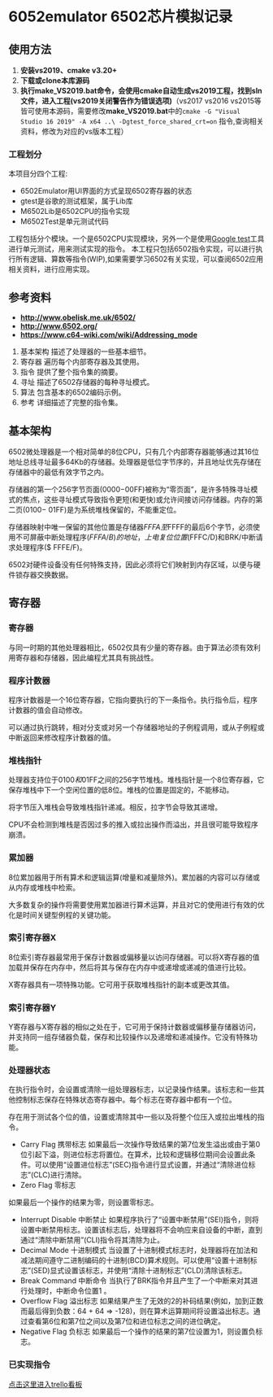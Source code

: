 # 6052emulator 6502芯片模拟记录

## 使用方法
1. **安装vs2019、cmake v3.20+**
2. **下载或clone本库源码**
3. **执行make_VS2019.bat命令，会使用cmake自动生成vs2019工程，找到sln文件，进入工程(vs2019关闭警告作为错误选项)**（vs2017 vs2016 vs2015等皆可使用本源码，需要修改**make_VS2019.bat**中的`cmake -G "Visual Studio 16 2019" -A x64 ..\ -Dgtest_force_shared_crt=on` 指令,查询相关资料，修改为对应的vs版本工程）


### 工程划分
本项目分四个工程:
- 6502Emulator用UI界面的方式呈现6502寄存器的状态
- gtest是谷歌的测试框架，属于Lib库
- M6502Lib是6502CPU的指令实现
- M6502Test是单元测试代码


工程包括分个模块。一个是6502CPU实现模块，另外一个是使用[Google test](https://github.com/google/googletest/)工具进行单元测试，用来测试实现的指令。
本工程只包括6502指令实现，可以进行执行所有逻辑、算数等指令(WIP),如果需要学习6502有关实现，可以查阅6502应用相关资料，进行应用实现。

## 参考资料 
 - **http://www.obelisk.me.uk/6502/**
 - **http://www.6502.org/**
 - **https://www.c64-wiki.com/wiki/Addressing_mode**

1. 基本架构 描述了处理器的一些基本细节。
2. 寄存器 遍历每个内部寄存器及其使用。
3. 指令 提供了整个指令集的摘要。
4. 寻址  描述了6502存储器的每种寻址模式。
5. 算法 包含基本的6502编码示例。
6. 参考 详细描述了完整的指令集。





## 基本架构

6502微处理器是一个相对简单的8位CPU，只有几个内部寄存器能够通过其16位地址总线寻址最多64Kb的存储器。处理器是低位字节序的，并且地址优先存储在存储器中的最低有效字节之内。

存储器的第一个256字节页面($0000-$00FF)被称为“零页面”，是许多特殊寻址模式的焦点，这些寻址模式导致指令更短(和更快)或允许间接访问存储器。内存的第二页($0100-$ 01FF)是为系统堆栈保留的，不能重定位。

存储器映射中唯一保留的其他位置是存储器$FFFA至$FFFF的最后6个字节，必须使用不可屏蔽中断处理程序($FFFA/B)的地址，上电复位位置($FFFC/D)和BRK/中断请求处理程序($ FFFE/F)。

6502对硬件设备没有任何特殊支持，因此必须将它们映射到内存区域，以便与硬件锁存器交换数据。


## 寄存器

### 寄存器
与同一时期的其他处理器相比，6502仅具有少量的寄存器。由于算法必须有效利用寄存器和存储器，因此编程尤其具有挑战性。

### 程序计数器
程序计数器是一个16位寄存器，它指向要执行的下一条指令。执行指令后，程序计数器的值会自动修改。

可以通过执行跳转，相对分支或对另一个存储器地址的子例程调用，或从子例程或中断返回来修改程序计数器的值。

### 堆栈指针
处理器支持位于$0100和$01FF之间的256字节堆栈。堆栈指针是一个8位寄存器，它保存堆栈中下一个空闲位置的低8位。堆栈的位置是固定的，不能移动。

将字节压入堆栈会导致堆栈指针递减。相反，拉字节会导致其递增。

CPU不会检测到堆栈是否因过多的推入或拉出操作而溢出，并且很可能导致程序崩溃。
### 累加器
8位累加器用于所有算术和逻辑运算(增量和减量除外)。累加器的内容可以存储或从内存或堆栈中检索。

大多数复杂的操作将需要使用累加器进行算术运算，并且对它的使用进行有效的优化是时间关键型例程的关键功能。
### 索引寄存器X
8位索引寄存器最常用于保存计数器或偏移量以访问存储器。可以将X寄存器的值加载并保存在内存中，然后将其与保存在内存中或递增或递减的值进行比较。

X寄存器具有一项特殊功能。它可用于获取堆栈指针的副本或更改其值。
### 索引寄存器Y
Y寄存器与X寄存器的相似之处在于，它可用于保持计数器或偏移量存储器访问，并支持同一组存储器负载，保存和比较操作以及递增和递减操作。它没有特殊功能。
### 处理器状态
在执行指令时，会设置或清除一组处理器标志，以记录操作结果。该标志和一些其他控制标志保存在特殊状态寄存器中。每个标志在寄存器中都有一个位。

存在用于测试各个位的值，设置或清除其中一些以及将整个位压入或拉出堆栈的指令。

 - Carry Flag 携带标志
 如果最后一次操作导致结果的第7位发生溢出或由于第0位引起下溢，则进位标志将置位。在算术，比较和逻辑移位期间会设置此条件。可以使用“设置进位标志”(SEC)指令进行显式设置，并通过“清除进位标志”(CLC)进行清除。
 - Zero Flag 零标志

 如果最后一个操作的结果为零，则设置零标志。
 - Interrupt Disable 中断禁止
 如果程序执行了“设置中断禁用”(SEI)指令，则将设置中断禁用标志。设置该标志后，处理器将不会响应来自设备的中断，直到通过“清除中断禁用”(CLI)指令将其清除为止。
 - Decimal Mode 十进制模式
 当设置了十进制模式标志时，处理器将在加法和减法期间遵守二进制编码的十进制(BCD)算术规则。可以使用“设置十进制标志”(SED)显式设置该标志，并使用“清除十进制标志”(CLD)清除该标志。
 - Break Command 中断命令
 当执行了BRK指令并且产生了一个中断来对其进行处理时，中断命令位置1 。
 - Overflow Flag 溢出标志
 如果结果产生了无效的2的补码结果(例如，加到正数而最后得到负数：64 + 64 => -128)，则在算术运算期间将设置溢出标志。通过查看第6位和第7位之间以及第7位和进位标志之间的进位确定。
 - Negative Flag 负标志
如果最后一个操作的结果的第7位设置为1，则设置负标志。

###  已实现指令
[点击这里进入trello看板](https://trello.com/b/ll6HPTJ0/)

